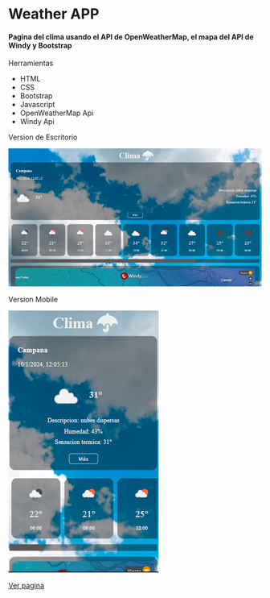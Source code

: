 # Weather APP

#### Pagina del clima usando el API de OpenWeatherMap, el mapa del API de Windy y Bootstrap

Herramientas

- HTML
- CSS
- Bootstrap
- Javascript
- OpenWeatherMap Api
- Windy Api

Version de Escritorio

![Escritorio](/api-clima-bs/img/weather-desktop.png)

Version Mobile

![Mobile](/api-clima-bs/img/weather-mobile.png)

[Ver pagina](https://faustoleal.github.io/api-clima-bs/api-clima-bs/)
